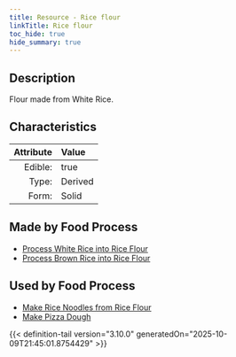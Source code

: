 ```yaml
---
title: Resource - Rice flour
linkTitle: Rice flour
toc_hide: true
hide_summary: true
---
```

<!-- This is generated by the MarsSim HelpGenertor, do not edit. -->

## Description
Flour made from White Rice. 

## Characteristics

| Attribute      | Value |
|--------:|:------|
|Edible:|true|
|Type:|Derived|
|Form:|Solid|
 



## Made by Food Process

- [Process White Rice into Rice Flour](/docs/definitions/food/process-white-rice-into-rice-flour)
- [Process Brown Rice into Rice Flour](/docs/definitions/food/process-brown-rice-into-rice-flour)

    
## Used by Food Process

- [Make Rice Noodles from Rice Flour](/docs/definitions/food/make-rice-noodles-from-rice-flour)
- [Make Pizza Dough](/docs/definitions/food/make-pizza-dough)



{{< definition-tail version="3.10.0" generatedOn="2025-10-09T21:45:01.8754429" >}}


